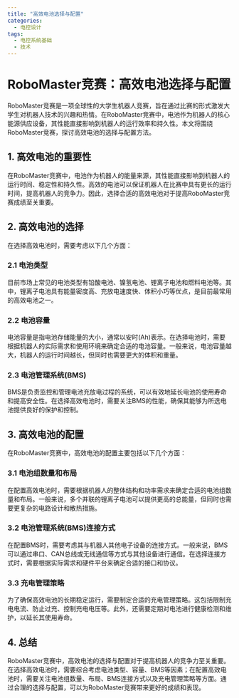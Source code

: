 ```yaml
---  
title: "高效电池选择与配置"  
categories:  
  - 电控设计  
tags: 
  - 电控系统基础 
  - 技术  
---  
```


# RoboMaster竞赛：高效电池选择与配置

RoboMaster竞赛是一项全球性的大学生机器人竞赛，旨在通过比赛的形式激发大学生对机器人技术的兴趣和热情。在RoboMaster竞赛中，电池作为机器人的核心能源供应设备，其性能直接影响到机器人的运行效率和持久性。本文将围绕RoboMaster竞赛，探讨高效电池的选择与配置方法。

## 1. 高效电池的重要性

在RoboMaster竞赛中，电池作为机器人的能量来源，其性能直接影响到机器人的运行时间、稳定性和持久性。高效的电池可以保证机器人在比赛中具有更长的运行时间，提高机器人的竞争力。因此，选择合适的高效电池对于提高RoboMaster竞赛成绩至关重要。

## 2. 高效电池的选择

在选择高效电池时，需要考虑以下几个方面：

### 2.1 电池类型

目前市场上常见的电池类型有铅酸电池、镍氢电池、锂离子电池和燃料电池等。其中，锂离子电池具有能量密度高、充放电速度快、体积小巧等优点，是目前最常用的高效电池之一。

### 2.2 电池容量

电池容量是指电池存储能量的大小，通常以安时(Ah)表示。在选择电池时，需要根据机器人的实际需求和使用环境来确定合适的电池容量。一般来说，电池容量越大，机器人的运行时间越长，但同时也需要更大的体积和重量。

### 2.3 电池管理系统(BMS)

BMS是负责监控和管理电池充放电过程的系统，可以有效地延长电池的使用寿命和提高安全性。在选择高效电池时，需要关注BMS的性能，确保其能够为所选电池提供良好的保护和控制。

## 3. 高效电池的配置

在RoboMaster竞赛中，高效电池的配置主要包括以下几个方面：

### 3.1 电池组数量和布局

在配置高效电池时，需要根据机器人的整体结构和功率需求来确定合适的电池组数量和布局。一般来说，多个并联的锂离子电池可以提供更高的总能量，但同时也需要更复杂的电路设计和散热措施。

### 3.2 电池管理系统(BMS)连接方式

在配置BMS时，需要考虑其与机器人其他电子设备的连接方式。一般来说，BMS可以通过串口、CAN总线或无线通信等方式与其他设备进行通信。在选择连接方式时，需要根据实际需求和硬件平台来确定合适的接口和协议。

### 3.3 充电管理策略

为了确保高效电池的长期稳定运行，需要制定合适的充电管理策略。这包括限制充电电流、防止过充、控制充电电压等。此外，还需要定期对电池进行健康检测和维护，以延长其使用寿命。

## 4. 总结

RoboMaster竞赛中，高效电池的选择与配置对于提高机器人的竞争力至关重要。在选择高效电池时，需要综合考虑电池类型、容量、BMS等因素；在配置高效电池时，需要关注电池组数量、布局、BMS连接方式以及充电管理策略等方面。通过合理的选择与配置，可以为RoboMaster竞赛带来更好的成绩和表现。 
